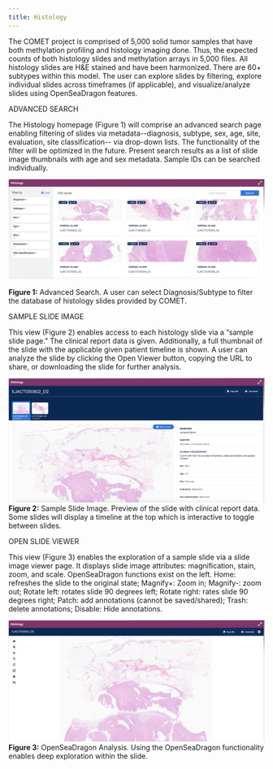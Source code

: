 ```yaml
---
title: Histology
---
```


The COMET project is comprised of 5,000 solid tumor samples that have both methylation profiling and histology imaging done. Thus, the expected counts of both histology slides and methylation arrays in 5,000 files. All histology slides are H&E stained and have been harmonized. There are 60+ subtypes within this model. The user can explore slides by filtering, explore individual slides across timeframes (if applicable), and visualize/analyze slides using OpenSeaDragon features. 

ADVANCED SEARCH 

The Histology homepage (Figure 1) will comprise an advanced search page enabling filtering of slides via metadata--diagnosis, subtype, sex, age, site, evaluation, site classification-- via drop-down lists. The functionality of the filter will be optimized in the future. Present search results as a list of slide image thumbnails with age and sex metadata. Sample IDs can be searched individually. 


![](./advanced_search.png)

**Figure 1:** Advanced Search. A user can select Diagnosis/Subtype to filter the database of histology slides provided by COMET. 



SAMPLE SLIDE IMAGE  

This view (Figure 2) enables access to each histology slide via a “sample slide page.” The clinical report data is given. Additionally, a full thumbnail of the slide with the applicable given patient timeline is shown. A user can analyze the slide by clicking the Open Viewer button, copying the URL to share, or downloading the slide for further analysis.  


![](./sample_slide.png)
**Figure 2:** Sample Slide Image. Preview of the slide with clinical report data. Some slides will display a timeline at the top which is interactive to toggle between slides.  



OPEN SLIDE VIEWER 

This view (Figure 3) enables the exploration of a sample slide via a slide image viewer page. It displays slide image attributes: magnification, stain, zoom, and scale. OpenSeaDragon functions exist on the left. Home: refreshes the slide to the original state; Magnify+: Zoom in; Magnify-: zoom out; Rotate left: rotates slide 90 degrees left; Rotate right: rates slide 90 degrees right; Patch: add annotations (cannot be saved/shared); Trash: delete annotations; Disable: Hide annotations.  


![](./slide_viewer.png)
**Figure 3:** OpenSeaDragon Analysis. Using the OpenSeaDragon functionality enables deep exploration within the slide.  

